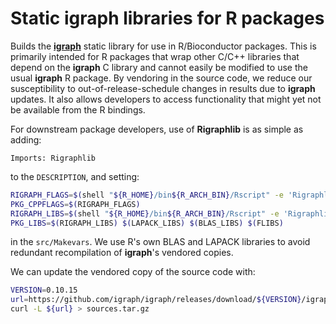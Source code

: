 # Static igraph libraries for R packages

Builds the [**igraph**](https://igraph.org) static library for use in R/Bioconductor packages.
This is primarily intended for R packages that wrap other C/C++ libraries that depend on the **igraph** C library and cannot easily be modified to use the usual **igraph** R package.
By vendoring in the source code, we reduce our susceptibility to out-of-release-schedule changes in results due to **igraph** updates.
It also allows developers to access functionality that might yet not be available from the R bindings.

For downstream package developers, use of **Rigraphlib** is as simple as adding:

```
Imports: Rigraphlib
```

to the `DESCRIPTION`, and setting:

```bash
RIGRAPH_FLAGS=$(shell "${R_HOME}/bin${R_ARCH_BIN}/Rscript" -e 'Rigraphlib::pkgconfig("PKG_CPPFLAGS")')
PKG_CPPFLAGS=$(RIGRAPH_FLAGS)
RIGRAPH_LIBS=$(shell "${R_HOME}/bin${R_ARCH_BIN}/Rscript" -e 'Rigraphlib::pkgconfig("PKG_LIBS")')
PKG_LIBS=$(RIGRAPH_LIBS) $(LAPACK_LIBS) $(BLAS_LIBS) $(FLIBS) 
```

in the `src/Makevars`.
We use R's own BLAS and LAPACK libraries to avoid redundant recompilation of **igraph**'s vendored copies.

We can update the vendored copy of the source code with:

```bash
VERSION=0.10.15
url=https://github.com/igraph/igraph/releases/download/${VERSION}/igraph-${VERSION}.tar.gz
curl -L ${url} > sources.tar.gz
```
